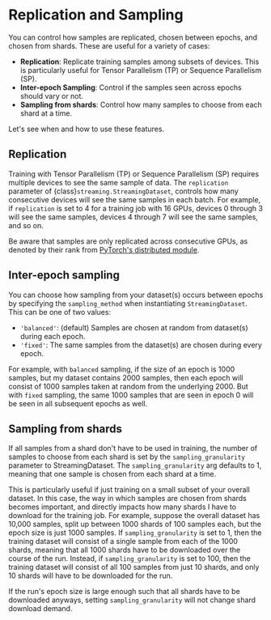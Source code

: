 # Replication and Sampling

You can control how samples are replicated, chosen between epochs, and chosen from shards. These are useful for a variety of cases:
- **Replication**: Replicate training samples among subsets of devices. This is particularly useful for Tensor Parallelism (TP) or Sequence Parallelism (SP).
- **Inter-epoch Sampling**: Control if the samples seen across epochs should vary or not.
- **Sampling from shards**: Control how many samples to choose from each shard at a time.

Let's see when and how to use these features.

## Replication

Training with Tensor Parallelism (TP) or Sequence Parallelism (SP) requires multiple devices to see the same sample of data. The `replication` parameter of {class}`streaming.StreamingDataset`, controls how many consecutive devices will see the same samples in each batch. For example, if `replication` is set to 4 for a training job with 16 GPUs, devices 0 through 3 will see the same samples, devices 4 through 7 will see the same samples, and so on.

Be aware that samples are only replicated across consecutive GPUs, as denoted by their rank from [PyTorch's distributed module](https://pytorch.org/docs/stable/distributed.html).

## Inter-epoch sampling

You can choose how sampling from your dataset(s) occurs between epochs by specifying the `sampling_method` when instantiating `StreamingDataset`. This can be one of two values:

- `'balanced'`: (default) Samples are chosen at random from dataset(s) during each epoch.
- `'fixed'`: The same samples from the dataset(s) are chosen during every epoch.

For example, with `balanced` sampling, if the size of an epoch is 1000 samples, but my dataset contains 2000 samples, then each epoch will consist of 1000 samples taken at random from the underlying 2000. But with `fixed` sampling, the same 1000 samples that are seen in epoch 0 will be seen in all subsequent epochs as well.

## Sampling from shards

If all samples from a shard don't have to be used in training, the number of samples to choose from each shard is set by the `sampling_granularity` parameter to StreamingDataset. The `sampling_granularity` arg defaults to 1, meaning that one sample is chosen from each shard at a time.

This is particularly useful if just training on a small subset of your overall dataset. In this case, the way in which samples are chosen from shards becomes important, and directly impacts how many shards I have to download for the training job. For example, suppose the overall dataset has 10,000 samples, split up between 1000 shards of 100 samples each, but the epoch size is just 1000 samples. If `sampling_granularity` is set to 1, then the training dataset will consist of a single sample from each of the 1000 shards, meaning that all 1000 shards have to be downloaded over the course of the run. Instead, if `sampling_granularity` is set to 100, then the training dataset will consist of all 100 samples from just 10 shards, and only 10 shards will have to be downloaded for the run.

If the run's epoch size is large enough such that all shards have to be downloaded anyways, setting `sampling_granularity` will not change shard download demand.